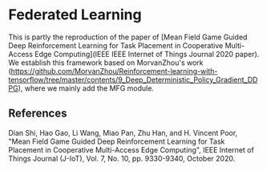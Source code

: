 # Federated Learning

This is partly the reproduction of the paper of [Mean Field Game Guided Deep Reinforcement Learning for Task Placement in Cooperative Multi-Access Edge Computing](IEEE IEEE Internet of Things Journal 2020 paper).
We establish this framework based on MorvanZhou's work (https://github.com/MorvanZhou/Reinforcement-learning-with-tensorflow/tree/master/contents/9_Deep_Deterministic_Policy_Gradient_DDPG), where we mainly add the MFG module.


## References

Dian Shi, Hao Gao, Li Wang, Miao Pan, Zhu Han, and H. Vincent Poor, "Mean Field Game Guided Deep Reinforcement Learning for Task Placement in Cooperative Multi-Access Edge Computing", IEEE Internet of Things Journal (J-IoT), Vol. 7, No. 10, pp. 9330-9340, October 2020.
